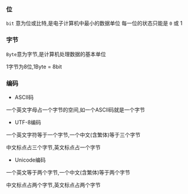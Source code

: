 <!--
 * @Description: 
 * @Version: 1.0
 * @Author: DaLao
 * @Email: dalao_li@163.com
 * @Date: 2021-09-07 17:11:08
 * @LastEditors: dalao
 * @LastEditTime: 2022-04-16 13:33:43
-->

### 位


`bit` 意为位或比特,是电子计算机中最小的数据单位
每一位的状态只能是 `0` 或 $1$


### 字节


`Byte`意为字节,是计算机处理数据的基本单位

1字节为8位,1Byte = 8bit


### 编码


- ASCII码

一个英文字母占一个字节的空间,如一个ASCII码就是一个字节


- UTF-8编码

一个英文字符等于一个字节,一个中文(含繁体)等于三个字节

中文标点占三个字节,英文标点占一个字节


- Unicode编码

一个英文等于两个字节,一个中文(含繁体)等于两个字节

中文标点占两个字节,英文标点占两个字节